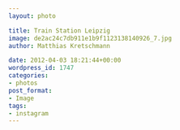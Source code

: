 ```yaml
---
layout: photo

title: Train Station Leipzig
image: de2ac24c7db911e1b9f1123138140926_7.jpg
author: Matthias Kretschmann

date: 2012-04-03 18:21:44+00:00
wordpress_id: 1747
categories:
- photos
post_format:
- Image
tags:
- instagram
---
```



